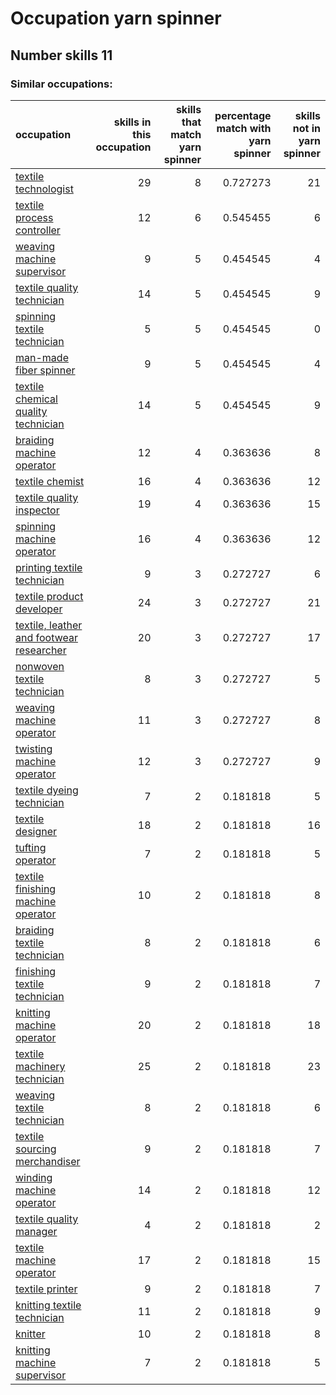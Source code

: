 # Occupation yarn spinner
## Number skills 11
### Similar occupations:
| occupation                                                                              |   skills in this occupation |   skills that match yarn spinner |   percentage match with yarn spinner |   skills not in yarn spinner |
|:----------------------------------------------------------------------------------------|----------------------------:|---------------------------------:|-------------------------------------:|-----------------------------:|
| [textile technologist](textile_technologist.md)                                         |                          29 |                                8 |                             0.727273 |                           21 |
| [textile process controller](textile_process_controller.md)                             |                          12 |                                6 |                             0.545455 |                            6 |
| [weaving machine supervisor](weaving_machine_supervisor.md)                             |                           9 |                                5 |                             0.454545 |                            4 |
| [textile quality technician](textile_quality_technician.md)                             |                          14 |                                5 |                             0.454545 |                            9 |
| [spinning textile technician](spinning_textile_technician.md)                           |                           5 |                                5 |                             0.454545 |                            0 |
| [man-made fiber spinner](man-made_fiber_spinner.md)                                     |                           9 |                                5 |                             0.454545 |                            4 |
| [textile chemical quality technician](textile_chemical_quality_technician.md)           |                          14 |                                5 |                             0.454545 |                            9 |
| [braiding machine operator](braiding_machine_operator.md)                               |                          12 |                                4 |                             0.363636 |                            8 |
| [textile chemist](textile_chemist.md)                                                   |                          16 |                                4 |                             0.363636 |                           12 |
| [textile quality inspector](textile_quality_inspector.md)                               |                          19 |                                4 |                             0.363636 |                           15 |
| [spinning machine operator](spinning_machine_operator.md)                               |                          16 |                                4 |                             0.363636 |                           12 |
| [printing textile technician](printing_textile_technician.md)                           |                           9 |                                3 |                             0.272727 |                            6 |
| [textile product developer](textile_product_developer.md)                               |                          24 |                                3 |                             0.272727 |                           21 |
| [textile, leather and footwear researcher](textile,_leather_and_footwear_researcher.md) |                          20 |                                3 |                             0.272727 |                           17 |
| [nonwoven  textile technician](nonwoven__textile_technician.md)                         |                           8 |                                3 |                             0.272727 |                            5 |
| [weaving machine operator](weaving_machine_operator.md)                                 |                          11 |                                3 |                             0.272727 |                            8 |
| [twisting machine operator](twisting_machine_operator.md)                               |                          12 |                                3 |                             0.272727 |                            9 |
| [textile dyeing technician](textile_dyeing_technician.md)                               |                           7 |                                2 |                             0.181818 |                            5 |
| [textile designer](textile_designer.md)                                                 |                          18 |                                2 |                             0.181818 |                           16 |
| [tufting operator](tufting_operator.md)                                                 |                           7 |                                2 |                             0.181818 |                            5 |
| [textile finishing machine operator](textile_finishing_machine_operator.md)             |                          10 |                                2 |                             0.181818 |                            8 |
| [braiding textile technician](braiding_textile_technician.md)                           |                           8 |                                2 |                             0.181818 |                            6 |
| [finishing textile technician](finishing_textile_technician.md)                         |                           9 |                                2 |                             0.181818 |                            7 |
| [knitting machine operator](knitting_machine_operator.md)                               |                          20 |                                2 |                             0.181818 |                           18 |
| [textile machinery technician](textile_machinery_technician.md)                         |                          25 |                                2 |                             0.181818 |                           23 |
| [weaving textile technician](weaving_textile_technician.md)                             |                           8 |                                2 |                             0.181818 |                            6 |
| [textile sourcing merchandiser](textile_sourcing_merchandiser.md)                       |                           9 |                                2 |                             0.181818 |                            7 |
| [winding machine operator](winding_machine_operator.md)                                 |                          14 |                                2 |                             0.181818 |                           12 |
| [textile quality manager](textile_quality_manager.md)                                   |                           4 |                                2 |                             0.181818 |                            2 |
| [textile machine operator](textile_machine_operator.md)                                 |                          17 |                                2 |                             0.181818 |                           15 |
| [textile printer](textile_printer.md)                                                   |                           9 |                                2 |                             0.181818 |                            7 |
| [knitting textile technician](knitting_textile_technician.md)                           |                          11 |                                2 |                             0.181818 |                            9 |
| [knitter](knitter.md)                                                                   |                          10 |                                2 |                             0.181818 |                            8 |
| [knitting machine supervisor](knitting_machine_supervisor.md)                           |                           7 |                                2 |                             0.181818 |                            5 |
